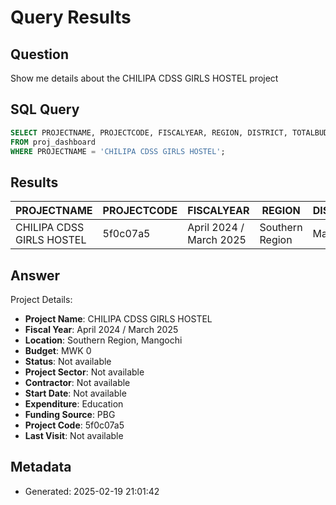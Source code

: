 # Query Results

## Question
Show me details about the CHILIPA CDSS GIRLS HOSTEL project

## SQL Query
```sql
SELECT PROJECTNAME, PROJECTCODE, FISCALYEAR, REGION, DISTRICT, TOTALBUDGET, PROJECTSTATUS, PROJECTSECTOR, CONTRACTORNAME, STARTDATE, TOTALEXPENDITURETODATE, FUNDINGSOURCE, LASTVISIT 
FROM proj_dashboard 
WHERE PROJECTNAME = 'CHILIPA CDSS GIRLS HOSTEL';
```

## Results
| PROJECTNAME | PROJECTCODE | FISCALYEAR | REGION | DISTRICT | TOTALBUDGET | PROJECTSTATUS | PROJECTSECTOR | CONTRACTORNAME | STARTDATE | TOTALEXPENDITURETODATE | FUNDINGSOURCE | LASTVISIT |
| --- | --- | --- | --- | --- | --- | --- | --- | --- | --- | --- | --- | --- |
| CHILIPA CDSS GIRLS HOSTEL | 5f0c07a5 | April 2024 / March 2025 | Southern Region | Mangochi |  |  | Education |  |  |  | PBG |  |


## Answer
Project Details:
* **Project Name**: CHILIPA CDSS GIRLS HOSTEL
* **Fiscal Year**: April 2024 / March 2025
* **Location**: Southern Region, Mangochi
* **Budget**: MWK 0
* **Status**: Not available
* **Project Sector**: Not available
* **Contractor**: Not available
* **Start Date**: Not available
* **Expenditure**: Education
* **Funding Source**: PBG
* **Project Code**: 5f0c07a5
* **Last Visit**: Not available

## Metadata
- Generated: 2025-02-19 21:01:42
